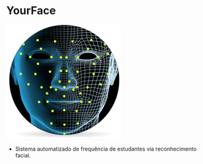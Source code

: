 # YourFace

![alt text](intro01.png)

* Sistema automatizado de frequência de estudantes via reconhecimento facial.
